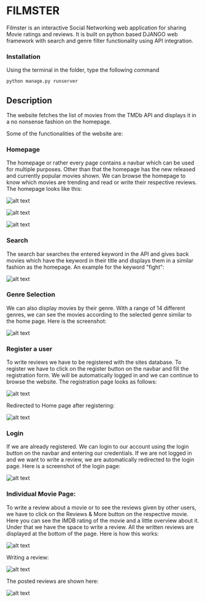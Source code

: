 # FILMSTER

Filmster is an interactive Social Networking web application for sharing Movie ratings and reviews.
It is built on python based DJANGO web framework with search and genre filter functionality using API integration.

### Installation

Using the terminal in the folder, type the following command

```bash
python manage.py runserver
```

## Description

The website fetches the list of movies from the TMDb API and displays it in a no nonsense fashion on the homepage.

Some of the functionalities of the website are:

### Homepage
The homepage or rather every page contains a navbar which can be used for multiple purposes. Other than that the homepage has the new released and currently popular movies shown. We can browse the homepage to know which movies are trending and read or write their respective reviews. The homepage looks like this:

![alt text](https://github.com/kartik31002/FILMSTER-Movie-Review-Website/blob/main/Screenshots/2022-08-07.png?raw=true)

![alt text](https://github.com/kartik31002/FILMSTER-Movie-Review-Website/blob/main/Screenshots/2022-08-07%20(11).png?raw=true)

![alt text](https://github.com/kartik31002/FILMSTER-Movie-Review-Website/blob/main/Screenshots/2022-08-07%20(12).png?raw=true)
### Search
The search bar searches the entered keyword in the API and gives back movies which have the keyword in their title and displays them in a similar fashion as the homepage. An example for the keyword "fight":

![alt text](https://github.com/kartik31002/FILMSTER-Movie-Review-Website/blob/main/Screenshots/2022-08-07%20(14).png?raw=true)
### Genre Selection
We can also display movies by their genre. With a range of 14 different genres, we can see the movies according to the selected genre similar to the home page. Here is the screenshot:

![alt text](https://github.com/kartik31002/FILMSTER-Movie-Review-Website/blob/main/Screenshots/2022-08-07%20(4).png?raw=true)
### Register a user
To write reviews we have to be registered with the sites database. To register we have to click on the register button on the navbar and fill the registration form. We will be automatically logged in and we can continue to browse the website. The registration page looks as follows:

![alt text](https://github.com/kartik31002/FILMSTER-Movie-Review-Website/blob/main/Screenshots/2022-08-07%20(5).png?raw=true)

Redirected to Home page after registering:

![alt text](https://github.com/kartik31002/FILMSTER-Movie-Review-Website/blob/main/Screenshots/2022-08-07%20(6).png?raw=true)
### Login
If we are already registered. We can login to our account using the login button on the navbar and entering our credentials. If we are not logged in and we want to write a review, we are automatically redirected to the login page. Here is a screenshot of the login page:

![alt text](https://github.com/kartik31002/FILMSTER-Movie-Review-Website/blob/main/Screenshots/2022-08-07%20(13).png?raw=true)
### Individual Movie Page:
To write a review about a movie or to see the reviews given by other users, we have to click on the Reviews & More button on the respective movie. Here you can see the IMDB rating of the movie and a little overview about it. Under that we have the space to write a review. All the written reviews are displayed at the bottom of the page. Here is how this works:

![alt text](https://github.com/kartik31002/FILMSTER-Movie-Review-Website/blob/main/Screenshots/2022-08-07%20(7).png?raw=true)

Writing a review:

![alt text](https://github.com/kartik31002/FILMSTER-Movie-Review-Website/blob/main/Screenshots/2022-08-07%20(9).png?raw=true)

The posted reviews are shown here:

![alt text](https://github.com/kartik31002/FILMSTER-Movie-Review-Website/blob/main/Screenshots/2022-08-07%20(10).png?raw=true)
